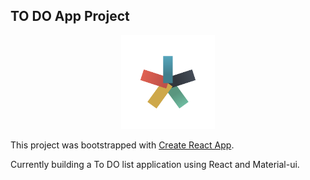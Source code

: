 ## TO DO App Project

<p align="center">
    <img alt="GSD" src="./public/GSD_ICON.png" width="150" />
</p>

This project was bootstrapped with [Create React App](https://github.com/facebook/create-react-app).

Currently building a To DO list application using React and Material-ui.

